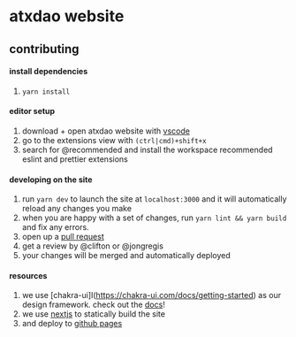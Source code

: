 # atxdao website

## contributing

#### install dependencies

1. `yarn install`

#### editor setup

1. download + open atxdao website with [vscode](https://code.visualstudio.com/)
1. go to the extensions view with `(ctrl|cmd)+shift+x`
1. search for @recommended and install the workspace recommended eslint and prettier extensions

#### developing on the site

1. run `yarn dev` to launch the site at `localhost:3000` and it will automatically reload any changes you make
1. when you are happy with a set of changes, run `yarn lint && yarn build` and fix any errors.
1. open up a [pull request](https://docs.github.com/en/pull-requests/collaborating-with-pull-requests/proposing-changes-to-your-work-with-pull-requests/creating-a-pull-request)
1. get a review by @clifton or @jongregis
1. your changes will be merged and automatically deployed

#### resources

1. we use [chakra-ui]I(https://chakra-ui.com/docs/getting-started) as our design framework. check out the [docs](https://chakra-ui.com/docs/getting-started)!
1. we use [nextjs](https://nextjs.org/docs) to statically build the site
1. and deploy to [github pages](https://pages.github.com/)

